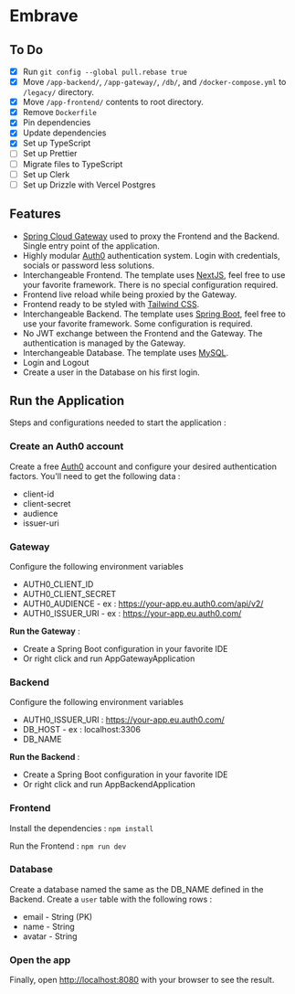 # Embrave

## To Do

- [x] Run `git config --global pull.rebase true`
- [x] Move `/app-backend/`, `/app-gateway/`, `/db/`, and `/docker-compose.yml` to `/legacy/` directory.
- [x] Move `/app-frontend/` contents to root directory.
- [x] Remove `Dockerfile`
- [x] Pin dependencies
- [x] Update dependencies
- [x] Set up TypeScript
- [ ] Set up Prettier
- [ ] Migrate files to TypeScript
- [ ] Set up Clerk
- [ ] Set up Drizzle with Vercel Postgres

## Features

- [Spring Cloud Gateway](https://spring.io/projects/spring-cloud-gateway) used to proxy the Frontend and the Backend. Single entry point of the application.
- Highly modular [Auth0](https://auth0.com/) authentication system. Login with credentials, socials or password less solutions.
- Interchangeable Frontend. The template uses [NextJS](https://nextjs.org/), feel free to use your favorite framework. There is no special configuration required.
- Frontend live reload while being proxied by the Gateway.
- Frontend ready to be styled with [Tailwind CSS](https://tailwindcss.com/).
- Interchangeable Backend. The template uses [Spring Boot](https://spring.io/), feel free to use your favorite framework. Some configuration is required.
- No JWT exchange between the Frontend and the Gateway. The authentication is managed by the Gateway.
- Interchangeable Database. The template uses [MySQL](https://www.mysql.com/).
- Login and Logout
- Create a user in the Database on his first login.

## Run the Application
Steps and configurations needed to start the application :

### Create an Auth0 account
Create a free [Auth0](https://auth0.com/) account and configure your desired authentication factors.
You'll need to get the following data :
- client-id
- client-secret
- audience
- issuer-uri


### Gateway
Configure the following environment variables
- AUTH0_CLIENT_ID
- AUTH0_CLIENT_SECRET
- AUTH0_AUDIENCE - ex : https://your-app.eu.auth0.com/api/v2/
- AUTH0_ISSUER_URI - ex : https://your-app.eu.auth0.com/


**Run the Gateway** :
- Create a Spring Boot configuration in your favorite IDE
- Or right click and run AppGatewayApplication


### Backend
Configure the following environment variables
- AUTH0_ISSUER_URI : https://your-app.eu.auth0.com/
- DB_HOST - ex : localhost:3306
- DB_NAME

**Run the Backend** :

- Create a Spring Boot configuration in your favorite IDE
- Or right click and run AppBackendApplication


### Frontend
Install the dependencies :
`npm install`

Run the Frontend :
`npm run dev`


### Database
Create a database named the same as the DB_NAME defined in the Backend.
Create a `user` table with the following rows :

- email - String (PK)
- name - String
- avatar - String


### Open the app
Finally, open [http://localhost:8080](http://localhost:8081) with your browser to see the result.
